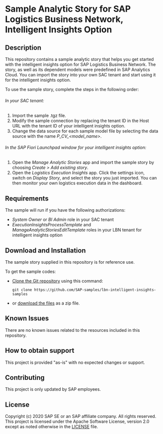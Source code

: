 # Sample Analytic Story for SAP Logistics Business Network, Intelligent Insights Option

## Description
This repository contains a sample analytic story that helps you get started with the intelligent insights option for SAP Logistics Business Network. The story, as well as its dependent models were predefined in SAP Analytics Cloud. You can import the story into your own SAC tenant and start using it for the intelligent insights option.

To use the sample story, complete the steps in the following order:

###### In your SAC tenant:
1. Import the sample .tgz file.
1. Modify the sample connection by replacing the tenant ID in the Host URL with the tenant ID of your intelligent insights option.
1. Change the data source for each sample model file by selecting the data source with the name *P_CV_<model_name>*.

###### In the SAP Fiori Launchpad window for your intelligent insights option:
1. Open the *Manage Analytic Stories* app and import the sample story by choosing _Create > Add existing story_.
1. Open the *Logistics Execution Insights* app. Click the settings icon, switch on _Display Story_, and select the story you just imported. You can then monitor your own logistics execution data in the dashboard.

## Requirements
The sample will run if you have the following authorizations:
- *System Owner* or *BI Admin* role in your SAC tenant
- *ExecutionInsightsProcessTemplate* and *ManageAnalyticStoriesEditTemplate* roles in your LBN tenant for intelligent insights option

## Download and Installation
The sample story supplied in this repository is for reference use.  

To get the sample codes:

- [Clone the Git repository](https://help.github.com/articles/cloning-a-repository/) using this command:
  
  `git clone https://github.com/SAP-samples/lbn-intelligent-insights-samples`
  
- or [download the files](https://github.com/SAP-samples/lbn-intelligent-insights-samples/archive/main.zip) as a zip file.

## Known Issues
There are no known issues related to the resources included in this repository.

## How to obtain support
This project is provided "as-is" with no expected changes or support.

## Contributing
This project is only updated by SAP employees.

## License
Copyright (c) 2020 SAP SE or an SAP affiliate company. All rights reserved. This project is licensed under the Apache Software License, version 2.0 except as noted otherwise in the [LICENSE](LICENSES/Apache-2.0.txt) file.
